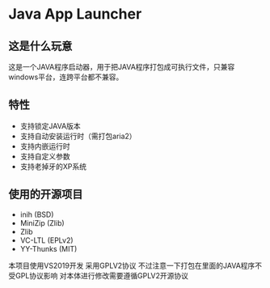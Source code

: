 # Java App Launcher
## 这是什么玩意
这是一个JAVA程序启动器，用于把JAVA程序打包成可执行文件，只兼容windows平台，连跨平台都不兼容。
## 特性
- 支持锁定JAVA版本
- 支持自动安装运行时（需打包aria2）
- 支持内嵌运行时
- 支持自定义参数
- 支持老掉牙的XP系统

## 使用的开源项目
- inih (BSD)
- MiniZip (Zlib)
- Zlib
- VC-LTL (EPLv2)
- YY-Thunks (MIT)

本项目使用VS2019开发
采用GPLV2协议
不过注意一下打包在里面的JAVA程序不受GPL协议影响
对本体进行修改需要遵循GPLV2开源协议